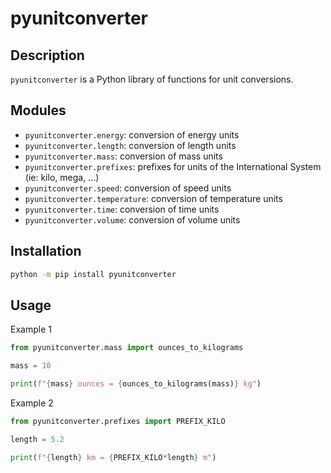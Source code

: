 # pyunitconverter

## Description

`pyunitconverter` is a Python library of functions for unit conversions.

## Modules

- `pyunitconverter.energy`: conversion of energy units
- `pyunitconverter.length`: conversion of length units
- `pyunitconverter.mass`: conversion of mass units
- `pyunitconverter.prefixes`: prefixes for units of the International System (ie: kilo, mega, ...)
- `pyunitconverter.speed`: conversion of speed units
- `pyunitconverter.temperature`: conversion of temperature units
- `pyunitconverter.time`: conversion of time units
- `pyunitconverter.volume`: conversion of volume units

## Installation

```bash
python -m pip install pyunitconverter
```

## Usage
Example 1
```python
from pyunitconverter.mass import ounces_to_kilograms

mass = 10

print(f"{mass} ounces = {ounces_to_kilograms(mass)} kg")
```

Example 2
```python
from pyunitconverter.prefixes import PREFIX_KILO

length = 5.2

print(f"{length} km = {PREFIX_KILO*length} m")
```